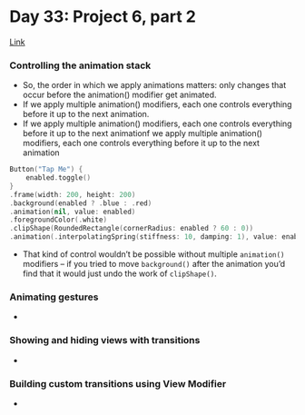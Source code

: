 # Day 33: Project 6, part 2
[Link](https://www.hackingwithswift.com/100/swiftui/33)

### Controlling the animation stack
* So, the order in which we apply animations matters: only changes that occur before the animation() modifier get animated.
* If we apply multiple animation() modifiers, each one controls everything before it up to the next animation.
* If we apply multiple animation() modifiers, each one controls everything before it up to the next animationf we apply multiple animation() modifiers, each one controls everything before it up to the next animation
``` swift
Button("Tap Me") {
    enabled.toggle()
}
.frame(width: 200, height: 200)
.background(enabled ? .blue : .red)
.animation(nil, value: enabled)
.foregroundColor(.white)
.clipShape(RoundedRectangle(cornerRadius: enabled ? 60 : 0))
.animation(.interpolatingSpring(stiffness: 10, damping: 1), value: enabled)
```
* That kind of control wouldn’t be possible without multiple `animation()` modifiers – if you tried to move `background()` after the animation you’d find that it would just undo the work of `clipShape()`.

### Animating gestures
* 

### Showing and hiding views with transitions
* 

### Building custom transitions using View Modifier
* 